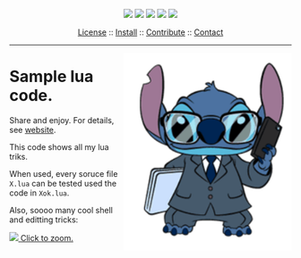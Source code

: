 


 
 
<p align=center><img 
src="https://img.shields.io/badge/language-lua-orange">&nbsp;<img 
src="https://img.shields.io/badge/purpose-ai,se-blueviolet">&nbsp;<img 
src="https://img.shields.io/badge/platform-mac,*nux-informational">&nbsp;<img 
src="https://img.shields.io/badge/license-Bsd2-informational">&nbsp;<img
src="https://travis-ci.org/timm/lua.svg?branch=master"> </p> 
<p align=center><a 
href="LICENSE.md">License</a> :: <a 
href="INSTALL.md">Install</a> :: <a
href="CODE_OF_CONDUCT.md">Contribute</a> :: <a 
href="CONTACT.md">Contact</a> <hr></p>

<img src="etc/img/stitch.png" align=right width=300>

# Sample lua code. 

Share and enjoy. For details, see [website](http://menzies.us/lua). 

This code shows all my lua triks.

When used, every soruce file `X.lua` can be tested used the code in `Xok.lua`.

Also, soooo many cool shell and editting tricks:

<a href="etc/img/screen.png"><img width=500 src="eetc/img/screen.png"> Click to zoom.</a> 


